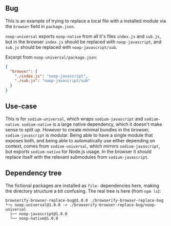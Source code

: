 ## Bug

This is an example of trying to replace a local file with a installed module
via the `browser` field in `package.json`.

`noop-universal` exports `noop-native` from all it's files `index.js` and
`sub.js`, but in the browser `index.js` should be replaced with
`noop-javascript`, and `sub.js` should be replaced with `noop-javascript/sub`.

Excerpt from `noop-universal/package.json`:

```json
{
  "browser": {
    "./index.js": "noop-javascript",
    "./sub.js": "noop-javascript/sub"
  }
}
```

## Use-case

This is for `sodium-universal`, which wraps `sodium-javascript` and
`sodium-native`. `sodium-native` is a large native dependency, which it doesn't
make sense to split up. However to create minimal bundles in the browser,
`sodium-javascript` is modular. Being able to have a single module that exposes
both, and being able to automatically use either depending on context, comes
from `sodium-universal`, which mirrors `sodium-javascript`, but exports
`sodium-native` for Node.js usage. In the browser it should replace itself with
the relevant submodules from `sodium-javascript`.

## Dependency tree

The fictional packages are installed as `file:` dependencies here, making the
directory structure a bit confusing. The real tree is here (from `npm ls`):

```
browserify-browser-replace-bug@1.0.0 ./browserify-browser-replace-bug
└─┬ noop-universal@1.0.0 -> ./browserify-browser-replace-bug/noop-universal
  ├── noop-javascript@1.0.0
  └── noop-native@1.0.0
```
